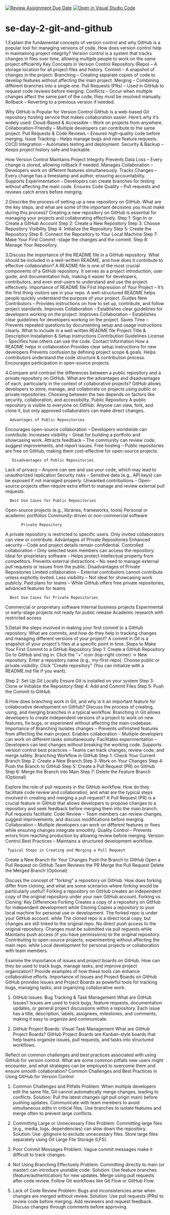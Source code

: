 [![Review Assignment Due Date](https://classroom.github.com/assets/deadline-readme-button-22041afd0340ce965d47ae6ef1cefeee28c7c493a6346c4f15d667ab976d596c.svg)](https://classroom.github.com/a/8wgCKhpZ)
[![Open in Visual Studio Code](https://classroom.github.com/assets/open-in-vscode-2e0aaae1b6195c2367325f4f02e2d04e9abb55f0b24a779b69b11b9e10269abc.svg)](https://classroom.github.com/online_ide?assignment_repo_id=18472797&assignment_repo_type=AssignmentRepo)
# se-day-2-git-and-github
1.Explain the fundamental concepts of version control and why GitHub is a popular tool for managing versions of code. How does version control help in maintaining project integrity?
Version control is a system that tracks changes in files over time, allowing multiple people to work on the same project efficiently
    Key Concepts in Version Control
Repository (Repo) – A storage location for all project files and history.
Commit – A snapshot of changes in the project.
Branching – Creating separate copies of code to develop features without affecting the main project.
Merging – Combining different branches into a single one.
Pull Requests (PRs) – Used in GitHub to request code reviews before merging.
Conflicts – Occur when multiple changes affect the same part of the code; they must be resolved manually.
Rollback – Reverting to a previous version if needed.

Why GitHub is Popular for Version Control
GitHub is a web-based Git repository hosting service that makes collaboration easier. Here’s why it’s widely used:
 Cloud-Based & Accessible – Work on projects from anywhere.
 Collaboration-Friendly – Multiple developers can contribute to the same project.
 Pull Requests & Code Reviews – Ensures high-quality code before merging.
 Issue Tracking – Helps manage bugs and new feature requests.
 CI/CD Integration – Automates testing and deployment.
 Security & Backup – Keeps project history safe and trackable.

 How Version Control Maintains Project Integrity
 Prevents Data Loss – Every change is stored, allowing rollback if needed.
 Manages Collaboration – Developers work on different features simultaneously.
 Tracks Changes – Every change has a timestamp and author, ensuring accountability.
 Supports Experimentation – Developers can create branches for testing without affecting the main code.
 Ensures Code Quality – Pull requests and reviews catch errors before merging.


2.Describe the process of setting up a new repository on GitHub. What are the key steps, and what are some of the important decisions you must make during this process?
Creating a new repository on GitHub is essential for managing your projects and collaborating effectively.
Step 1: Sign In or Create a GitHub Account
Step 2: Create a New Repository
Step 3: Choose Repository Visibility
Step 4: Initialize the Repository
Step 5: Create the Repository
Step 6: Connect the Repository to Your Local Machine
Step 7: Make Your First Commit -stage the changes and the commit.
Step 8: Manage Your Repository.


3.Discuss the importance of the README file in a GitHub repository. What should be included in a well-written README, and how does it contribute to effective collaboration?
A README file is one of the most crucial components of a GitHub repository. It serves as a project introduction, user guide, and documentation hub, making it easier for developers, contributors, and even end-users to understand and use the project effectively.
        Importance of README file
First Impression of Your Project – It’s the first thing visitors see in your repo. A well-structured README helps people quickly understand the purpose of your project.
Guides New Contributors – Provides instructions on how to set up, contribute, and follow project standards.
Improves Collaboration – Establishes clear guidelines for developers working on the project.
Improves Collaboration – Establishes clear guidelines for developers working on the project.
Saves Time – Prevents repeated questions by documenting setup and usage instructions clearly.
        What to include in a well written README file
Project Title & Description
Installation & Setup Instructions
Contribution Guidelines
License - Specifies how others can use the code.
Contact Information
        How a README helps in collaboration
Provides clear setup instructions for new developers
Prevents confusion by defining project scope & goals.
Helps contributors understand the code structure & contribution process.
Encourages participation in open-source projects.




4.Compare and contrast the differences between a public repository and a private repository on GitHub. What are the advantages and disadvantages of each, particularly in the context of collaborative projects?
GitHub allows developers to store, manage, and collaborate on projects using public or private repositories. Choosing between the two depends on factors like security, collaboration, and accessibility.
         Public Repository
A public repository is visible to everyone on GitHub. Anyone can view, fork, and clone it, but only approved collaborators can make direct changes.

      Advantages of Public Repositories
 Encourages open-source collaboration – Developers worldwide can contribute.
 Increases visibility – Great for building a portfolio and showcasing work.
 Attracts feedback – The community can review code, suggest improvements, and report issues.
 Free hosting – Public repositories are free on GitHub, making them cost-effective for open-source projects.
 
       Disadvantages of Public Repositories
Lack of privacy – Anyone can see and use your code, which may lead to unauthorized replication
Security risks – Sensitive data (e.g., API keys) can be exposed if not managed properly.
Unwanted contributions – Open-source projects often require extra effort to manage and review external pull requests.

      Best Use Cases for Public Repositories
Open-source projects (e.g., libraries, frameworks, tools)
Personal or academic portfolios
Community-driven or non-commercial software

           Private Repository
A private repository is restricted to specific users. Only invited collaborators can view or contribute.
     Advantages of Private Repositories
Enhanced security – Code and project details remain confidential.
Controlled collaboration – Only selected team members can access the repository.
Ideal for proprietary software – Helps protect intellectual property from competitors.
Prevents external distractions – No need to manage external pull requests or issues from the public.
          Disadvantages of Private Repositories
Limited collaboration – External contributors cannot contribute unless explicitly invited.
Less visibility – Not ideal for showcasing work publicly.
Paid plans for teams – While GitHub offers free private repositories, advanced features for teams

      Best Use Cases for Private Repositories
Commercial or proprietary software
Internal business projects
Experimental or early-stage projects not ready for public release
Academic research with restricted access


        
5.Detail the steps involved in making your first commit to a GitHub repository. What are commits, and how do they help in tracking changes and managing different versions of your project?
A commit in Git is a snapshot of your project's files at a specific point in time.
           Steps to Make Your First Commit to a GitHub Repository
Step 1: Create a GitHub Repository
Go to GitHub and log in.
Click the "+" icon (top-right corner) → New repository.
Enter a repository name (e.g., my-first-repo).
Choose public or private visibility.
Click "Create repository" (You can initialize with a README.md file if you want).

Step 2: Set Up Git Locally
Ensure Git is installed on your system
Step 3: Clone or Initialize the Repository
Step 4: Add and Commit Files
Step 5: Push the Commit to GitHub


6.How does branching work in Git, and why is it an important feature for collaborative development on GitHub? Discuss the process of creating, using, and merging branches in a typical workflow.
Branching in Git allows developers to create independent versions of a project to work on new features, fix bugs, or experiment without affecting the main codebase.
     Importance of Branching
Isolates changes – Prevents unfinished features from affecting the main project.
Enables collaboration – Multiple developers can work on different tasks simultaneously.
Facilitates experimentation – Developers can test changes without breaking the working code.
Supports version control best practices – Teams can track changes, review code, and merge safely.
    Branching Workflow in GitHub
Step 1: Check Your Current Branch
Step 2: Create a New Branch
Step 3: Work on Your Changes
Step 4: Push the Branch to GitHub
Step 5: Create a Pull Request (PR) on GitHub
Step 6: Merge the Branch into Main
Step 7: Delete the Feature Branch (Optional)


Explore the role of pull requests in the GitHub workflow. How do they facilitate code review and collaboration, and what are the typical steps involved in creating and merging a pull request?
A Pull Request (PR) is a crucial feature in GitHub that allows developers to propose changes to a repository and seek feedback before merging them into the main branch.
      Pull requests facilitate:
Code Review – Team members can review changes, suggest improvements, and discuss modifications before merging.
Collaboration – Multiple developers can work on different features or fixes while ensuring changes integrate smoothly.
Quality Control – Prevents errors from reaching production by allowing review before merging.
Version Control Best Practices – Maintains a structured development workflow.

     Typical Steps in Creating and Merging a Pull Request
Create a New Branch for Your Changes
Push the Branch to GitHub
Open a Pull Request on GitHub
Team Reviews the PR
Merge the Pull Request
Delete the Merged Branch (Optional)



Discuss the concept of "forking" a repository on GitHub. How does forking differ from cloning, and what are some scenarios where forking would be particularly useful?
Forking a repository on GitHub creates an independent copy of the original repository under your own GitHub account.
        Forking vs. Cloning: Key Differences
Forking Creates a copy of a repository on GitHub for independent development while Cloning Copies a repository to your local machine for personal use or development.
The forked repo is under your GitHub account. while The cloned repo is a direct local copy, but changes are still linked to the original repo.
No direct push access to the original repository. Changes must be submitted via pull requests while Maintains push access (if you have permissions) to the original repository.
Contributing to open-source projects, experimenting without affecting the main repo. while Local development for personal projects or collaboration with team members.


Examine the importance of issues and project boards on GitHub. How can they be used to track bugs, manage tasks, and improve project organization? Provide examples of how these tools can enhance collaborative efforts.
   Importance of Issues and Project Boards on GitHub
GitHub provides Issues and Project Boards as powerful tools for tracking bugs, managing tasks, and organizing collaborative work.

 1. GitHub Issues: Bug Tracking & Task Management
     What are GitHub Issues?
Issues are used to track bugs, feature requests, documentation updates, or general project discussions within a repository. Each issue has a title, description, labels, assignees, milestones, and comments, making it easy to organize and communicate.

2. GitHub Project Boards: Visual Task Management
   What are GitHub Project Boards?
GitHub Project Boards are Kanban-style boards that help teams organize issues, pull requests, and tasks into structured workflows.


Reflect on common challenges and best practices associated with using GitHub for version control. What are some common pitfalls new users might encounter, and what strategies can be employed to overcome them and ensure smooth collaboration?
   Common Challenges and Best Practices in Using GitHub for Version Control
1. Common Challenges and Pitfalls
   Problem: When multiple developers edit the same file, Git cannot automatically merge changes, leading to conflicts.
Solution:
Pull the latest changes (git pull origin main) before pushing updates.
Communicate with team members to avoid simultaneous edits in critical files.
Use branches to isolate features and merge often to prevent large conflicts.

 2. Committing Large or Unnecessary Files
Problem: Committing large files (e.g., media, logs, dependencies) can slow down the repository.
Solution:
Use .gitignore to exclude unnecessary files.
Store large files separately using Git Large File Storage (LFS).

3. Poor Commit Messages
Problem: Vague commit messages make it difficult to track changes.

 4. Not Using Branching Effectively
Problem: Committing directly to main (or master) can introduce unstable code.
Solution:
Use feature branches (feature/authentication) for new updates.
Merge using pull requests after code review.
Follow Git workflows like Git Flow or GitHub Flow.

 5. Lack of Code Review
Problem: Bugs and inconsistencies arise when changes are merged without review.
Solution:
Use pull requests (PRs) to review code before merging.
Add reviewers and request feedback.
Discuss changes through comments before approving.

